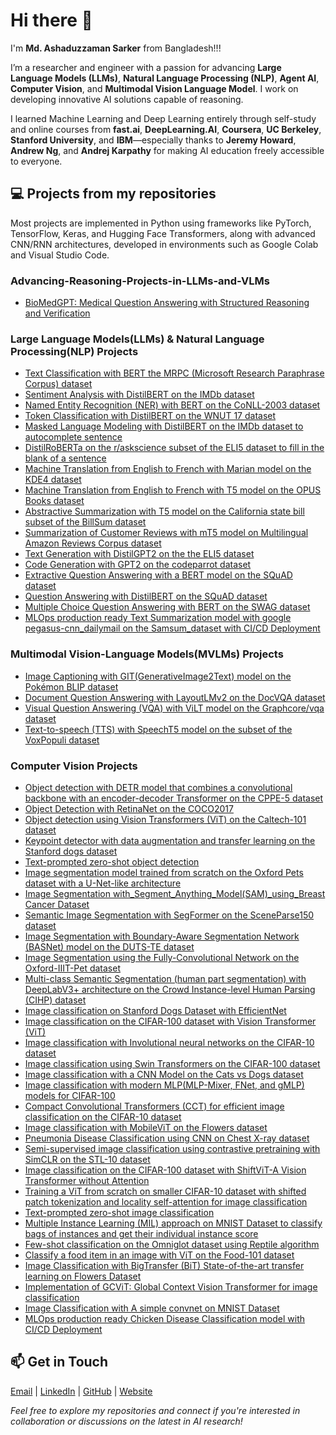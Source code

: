 # Hi there 👋
I'm **Md. Ashaduzzaman Sarker** from Bangladesh!!!

I’m a researcher and engineer with a passion for advancing **Large Language Models (LLMs)**, **Natural Language Processing (NLP)**, **Agent AI**, **Computer Vision**, and **Multimodal Vision Language Model**. I work on developing innovative AI solutions capable of reasoning.

I learned Machine Learning and Deep Learning entirely through self-study and online courses from **fast.ai**, **DeepLearning.AI**, **Coursera**, **UC Berkeley**, **Stanford University**, and **IBM**—especially thanks to **Jeremy Howard**, **Andrew Ng**, and **Andrej Karpathy** for making AI education freely accessible to everyone.

## 💻 Projects from my repositories
Most projects are implemented in Python using frameworks like PyTorch, TensorFlow, Keras, and Hugging Face Transformers, along with advanced CNN/RNN architectures, developed in environments such as Google Colab and Visual Studio Code.

### Advancing-Reasoning-Projects-in-LLMs-and-VLMs
- [BioMedGPT: Medical Question Answering with Structured Reasoning and Verification](https://github.com/ashaduzzaman-sarker/Advancing-Reasoning-Projects-in-LLMs-and-VLMs/tree/main/BioMed_GPT)

### Large Language Models(LLMs) & Natural Language Processing(NLP) Projects
- [Text Classification with BERT the MRPC (Microsoft Research Paraphrase Corpus) dataset](https://github.com/ashaduzzaman-sarker/Natural-Language-Processing-NLP/blob/main/0.%20Text%20Classification/Text_Classification_on_MRPC_Dataset_(PyTorch).ipynb)
- [Sentiment Analysis with DistilBERT on the IMDb dataset](https://github.com/ashaduzzaman-sarker/Natural-Language-Processing-NLP/blob/main/0.%20Text%20Classification/Text_Classification_on_the_IMDb_dataset_(PyTorch).ipynb)
- [Named Entity Recognition (NER) with BERT on the CoNLL-2003 dataset](https://github.com/ashaduzzaman-sarker/Natural-Language-Processing-NLP/blob/main/1.%20Token%20classification/Token_Classification_or_Named_entity_recognition_NER_on_CoNLL-2003_(PyTorch).ipynb)
- [Token Classification with DistilBERT on the WNUT 17 dataset](https://github.com/ashaduzzaman-sarker/Natural-Language-Processing-NLP/blob/main/1.%20Token%20classification/Token_classification_or_Named_Entity_Recognition_NER_on_wnut_(PyTorch).ipynb)
- [Masked Language Modeling with DistilBERT on the IMDb dataset to autocomplete sentence](https://github.com/ashaduzzaman-sarker/Natural-Language-Processing-NLP/blob/main/2.%20Masked%20language%20modeling/Masked_language_modeling_with_DistilBERT_on_the_IMDb_dataset_(PyTorch).ipynb)
- [DistilRoBERTa on the r/askscience subset of the ELI5 dataset to fill in the blank of a sentence](https://github.com/ashaduzzaman-sarker/Natural-Language-Processing-NLP/blob/main/2.%20Masked%20language%20modeling/Masked_language_modeling_with_DistilRoBERTa_on_ELI5_dataset_(PyTorch).ipynb)
- [Machine Translation from English to French with Marian model on the KDE4 dataset](https://github.com/ashaduzzaman-sarker/Natural-Language-Processing-NLP/blob/main/3.%20Translation/Machine_Translation_with_Marian_model_on_KDE4_dataset_(PyTorch).ipynb)
- [Machine Translation from English to French with T5 model on the OPUS Books dataset](https://github.com/ashaduzzaman-sarker/Natural-Language-Processing-NLP/blob/main/3.%20Translation/Machine_Translation_with_T5_on_OPUS_dataset_(PyTorch).ipynb)
- [Abstractive Summarization with T5 model on the California state bill subset of the BillSum dataset](https://github.com/ashaduzzaman-sarker/Natural-Language-Processing-NLP/blob/main/4.%20Summarization/Text_Summarization_with_T5_on_BillSum_Dataset_(PyTorch).ipynb)
- [Summarization of Customer Reviews with mT5 model on Multilingual Amazon Reviews Corpus dataset](https://github.com/ashaduzzaman-sarker/Natural-Language-Processing-NLP/blob/main/4.%20Summarization/Text_Summarization_with_mT5_model_on_Amazon_Reviews_(PyTorch).ipynb)
- [Text Generation with DistilGPT2 on the the ELI5 dataset](https://github.com/ashaduzzaman-sarker/Natural-Language-Processing-NLP/blob/main/5.%20Casual%20Language%20modeling/Causal_language_modeling_with_DistilGPT2_on_the_ELI5_dataset_(PyTorch).ipynb)
- [Code Generation with GPT2 on the codeparrot dataset](https://github.com/ashaduzzaman-sarker/Natural-Language-Processing-NLP/blob/main/5.%20Casual%20Language%20modeling/Causal_language_modeling_with_GPT2_on_the_codeparrot_dataset_(PyTorch).ipynb)
- [Extractive Question Answering with a BERT model on the SQuAD dataset](https://github.com/ashaduzzaman-sarker/Natural-Language-Processing-NLP/blob/main/6.%20Question%20Answering/Question_answering_with_BERT_on_SQuAD_Dataset_(PyTorch).ipynb) 
- [Question Answering with DistilBERT on the SQuAD dataset](https://github.com/ashaduzzaman-sarker/Natural-Language-Processing-NLP/blob/main/6.%20Question%20Answering/Question_answering_with_DistilBERT_on_SQuAD_Dataset_(PyTorch).ipynb)
- [Multiple Choice Question Answering with BERT on the SWAG dataset](https://github.com/ashaduzzaman-sarker/Natural-Language-Processing-NLP/blob/main/7.%20Multiple%20choice/Multiple_choice_with_BERT_on_SWAG_dataset_(PyTorch).ipynb)
- [MLOps production ready Text Summarization model with google pegasus-cnn_dailymail on the Samsum_dataset with CI/CD Deployment](https://github.com/ashaduzzaman-sarker/MLOps-Production-Ready-NLP-Project-Text-Summarization/blob/main/research/Text_Summarization.ipynb)

### Multimodal Vision-Language Models(MVLMs) Projects
- [Image Captioning with GIT(GenerativeImage2Text) model on the Pokémon BLIP dataset](https://github.com/ashaduzzaman-sarker/Multimodal-Vision-Language-Models/blob/main/0.%20Image%20captioning/Fine_tuning_GIT_image_captioning_model_on_the_Pok%C3%A9mon_BLIP_dataset_(PyTorch).ipynb)
- [Document Question Answering with LayoutLMv2 on the DocVQA dataset](https://github.com/ashaduzzaman-sarker/Multimodal-Vision-Language-Models/blob/main/1.%20Document%20Question%20Answering%20(DocVQA)/Fine_tune_LayoutLMv2_Document_Question_Answering_on_the_DocVQA_dataset_(PyTorch).ipynb)
- [Visual Question Answering (VQA) with ViLT model on the Graphcore/vqa dataset](https://github.com/ashaduzzaman-sarker/Multimodal-Vision-Language-Models/blob/main/2.%20Visual%20Question%20Answering%20(VQA)/Fine_tune_a_Visual_Question_Answering_(VQA)_model_ViLT_on_the_Graphcore_vqa_dataset_(PyTorch).ipynb)
- [Text-to-speech (TTS) with SpeechT5 model on the subset of the VoxPopuli dataset](https://github.com/ashaduzzaman-sarker/Multimodal-Vision-Language-Models/blob/main/3.%20Text-to-speech%20(TTS)/Fine_tune_SpeechT5_for_Text_to_speech_(TTS)_task_on_the_VoxPopuli_dataset_(PyTorch).ipynb)

### Computer Vision Projects
- [Object detection with DETR model that combines a convolutional backbone with an encoder-decoder Transformer on the CPPE-5 dataset](https://github.com/ashaduzzaman-sarker/Computer-Vision-CV-Projects/blob/main/2.%20Object%20detection/Finetune_DETR_on_the_CPPE_5_dataset_for_object_detection_task_(PyTorch).ipynb)
- [Object Detection with RetinaNet on the COCO2017](https://github.com/ashaduzzaman-sarker/Computer-Vision-CV-Projects/blob/main/2.%20Object%20detection/Object_Detection_with_RetinaNet.ipynb)
- [Object detection using Vision Transformers (ViT) on the Caltech-101 dataset](https://github.com/ashaduzzaman-sarker/Computer-Vision-CV-Projects/blob/main/2.%20Object%20detection/Object_detection_with_Vision_Transformers_(ViT).ipynb)
- [Keypoint detector with data augmentation and transfer learning on the Stanford dogs dataset](https://github.com/ashaduzzaman-sarker/Computer-Vision-CV-Projects/blob/main/2.%20Object%20detection/Keypoint_Detection_with_Transfer_Learning.ipynb)
- [Text-prompted zero-shot object detection](https://github.com/ashaduzzaman-sarker/Computer-Vision-CV-Projects/blob/main/2.%20Object%20detection/Text_prompted_zero_shot_object_detection_by_hand_(PyTorch).ipynb)
- [Image segmentation model trained from scratch on the Oxford Pets dataset with a U-Net-like architecture](https://github.com/ashaduzzaman-sarker/Computer-Vision-CV-Projects/blob/main/1.%20Image%20Segmentation/Image_segmentation_with_a_U_Net_architecture.ipynb)
- [Image Segmentation with_Segment_Anything_Model(SAM)_using_Breast Cancer Dataset](https://github.com/ashaduzzaman-sarker/Computer-Vision-CV-Projects/blob/main/1.%20Image%20Segmentation/Fine_tuning_Segment_Anything_Model_(SAM)_using_Keras_and_%F0%9F%A4%97_Transformers.ipynb)
- [Semantic Image Segmentation with SegFormer on the SceneParse150 dataset](https://github.com/ashaduzzaman-sarker/Computer-Vision-CV-Projects/blob/main/1.%20Image%20Segmentation/Finetune_SegFormer_on_the_SceneParse150_dataset_for_Segmentation_(PyTorch).ipynb)
- [Image Segmentation with Boundary-Aware Segmentation Network (BASNet) model on the DUTS-TE dataset](https://github.com/ashaduzzaman-sarker/Computer-Vision-CV-Projects/blob/main/1.%20Image%20Segmentation/Highly_accurate_boundaries_segmentation_using_BASNet.ipynb)
- [Image Segmentation using the Fully-Convolutional Network on the Oxford-IIIT-Pet dataset](https://github.com/ashaduzzaman-sarker/Computer-Vision-CV-Projects/blob/main/1.%20Image%20Segmentation/Image_Segmentation_using_Composable_Fully_Convolutional_Networks.ipynb)
- [Multi-class Semantic Segmentation (human part segmentation) with DeepLabV3+ architecture on the Crowd Instance-level Human Parsing (CIHP) dataset](https://github.com/ashaduzzaman-sarker/Computer-Vision-CV-Projects/blob/main/1.%20Image%20Segmentation/Multiclass_semantic_segmentation_using_DeepLabV3%2B.ipynb)
- [Image classification on Stanford Dogs Dataset with EfficientNet](https://github.com/ashaduzzaman-sarker/Computer-Vision-CV-Projects/blob/main/0.%20Image%20Classification/Image_classification_on_Stanford_Dogs_Dataset_via_fine_tuning_with_EfficientNet_TF.ipynb)
- [Image classification on the CIFAR-100 dataset with Vision Transformer (ViT)](https://github.com/ashaduzzaman-sarker/Computer-Vision-CV-Projects/blob/main/0.%20Image%20Classification/Image_classification_on_the_CIFAR_100_dataset_with_Vision_Transformer_(ViT)_from_Scratch_(Keras).ipynb)
- [Image classification with Involutional neural networks on the CIFAR-10 dataset](https://github.com/ashaduzzaman-sarker/Computer-Vision-CV-Projects/blob/main/0.%20Image%20Classification/Image_classification_with_Involutional_neural_networks.ipynb)
- [Image classification using Swin Transformers on the CIFAR-100 dataset](https://github.com/ashaduzzaman-sarker/Computer-Vision-CV-Projects/blob/main/0.%20Image%20Classification/Image_classification_with_Swin_Transformers.ipynb)
- [Image classification with a CNN Model on the Cats vs Dogs dataset](https://github.com/ashaduzzaman-sarker/Computer-Vision-CV-Projects/blob/main/0.%20Image%20Classification/Image_classification_with_a_CNN_Model_on_the_Cats_vs_Dogs_dataset_TF.ipynb)
- [Image classification with modern MLP(MLP-Mixer, FNet, and gMLP) models for CIFAR-100](https://github.com/ashaduzzaman-sarker/Computer-Vision-CV-Projects/blob/main/0.%20Image%20Classification/Image_classification_with_modern_MLP(MLP_Mixer%2C_FNet%2C_and_gMLP)_models_for_CIFAR_100_using_Keras%20(1).ipynb)
- [Compact Convolutional Transformers (CCT) for efficient image classification on the CIFAR-10 dataset](https://github.com/ashaduzzaman-sarker/Computer-Vision-CV-Projects/blob/main/0.%20Image%20Classification/Implementation_of_Compact_Convolutional_Transformers_(CCT)_on_the_CIFAR_10_dataset.ipynb)
- [Image classification with MobileViT on the Flowers dataset](https://github.com/ashaduzzaman-sarker/Computer-Vision-CV-Projects/blob/main/0.%20Image%20Classification/MobileViT_A_mobile_friendly_Transformer_based_model_for_image_classification.ipynb)
- [Pneumonia Disease Classification using CNN on Chest X-ray dataset](https://github.com/ashaduzzaman-sarker/Computer-Vision-CV-Projects/blob/main/0.%20Image%20Classification/Pneumonia_Classification_using_CNN_on_TPU.ipynb)
- [Semi-supervised image classification using contrastive pretraining with SimCLR on the STL-10 dataset](https://github.com/ashaduzzaman-sarker/Computer-Vision-CV-Projects/blob/main/0.%20Image%20Classification/Semi_supervised_image_classification_using_contrastive_pretraining_with_SimCLR%20(1).ipynb)
- [Image classification on the CIFAR-100 dataset with ShiftViT-A Vision Transformer without Attention](https://github.com/ashaduzzaman-sarker/Computer-Vision-CV-Projects/blob/main/0.%20Image%20Classification/ShiftViT_A_Vision_Transformer_without_Attention.ipynb)
- [Training a ViT from scratch on smaller CIFAR-10 dataset with shifted patch tokenization and locality self-attention for image classification](https://github.com/ashaduzzaman-sarker/Computer-Vision-CV-Projects/blob/main/0.%20Image%20Classification/Training_a_ViT_from_scratch_on_smaller_datasets_with_shifted_patch_tokenization_and_locality_self_attention.ipynb)
- [Text-prompted zero-shot image classification](https://github.com/ashaduzzaman-sarker/Computer-Vision-CV-Projects/blob/main/0.%20Image%20Classification/Zero_shot_image_classification_(PyTorch).ipynb)
- [Multiple Instance Learning (MIL) approach on MNIST Dataset to classify bags of instances and get their individual instance score](https://github.com/ashaduzzaman-sarker/Computer-Vision-CV-Projects/blob/main/0.%20Image%20Classification/Classification_on_MNIST_dataset_using_Attention_based_Deep_Multiple_Instance_Learning_(MIL)_Keras.ipynb)
- [Few-shot classification on the Omniglot dataset using Reptile algorithm](https://github.com/ashaduzzaman-sarker/Computer-Vision-CV-Projects/blob/main/0.%20Image%20Classification/Few_shot_classification_on_the_Omniglot_dataset_using_Reptile.ipynb)
- [Classify a food item in an image with ViT on the Food-101 dataset](https://github.com/ashaduzzaman-sarker/Computer-Vision-CV-Projects/blob/main/0.%20Image%20Classification/Fine_tune_ViT_on_the_Food_101_dataset_to_classify_a_food_item_in_an_image_(PyTorch).ipynb)
- [Image Classification with BigTransfer (BiT) State-of-the-art transfer learning on Flowers Dataset](https://github.com/ashaduzzaman-sarker/Computer-Vision-CV-Projects/blob/main/0.%20Image%20Classification/Image_Classification_using_BigTransfer_(BiT).ipynb)
- [Implementation of GCViT: Global Context Vision Transformer for image classification](https://github.com/ashaduzzaman-sarker/Computer-Vision-CV-Projects/blob/main/0.%20Image%20Classification/Image_Classification_using_Global_Context_Vision_Transformer_(GCViT).ipynb)
- [Image Classification with A simple convnet on MNIST Dataset](https://github.com/ashaduzzaman-sarker/Computer-Vision-CV-Projects/blob/main/0.%20Image%20Classification/Image_Classification_with_A_simple_convnet_on_MNIST_Dataset_using_TF.ipynb)
- [MLOps production ready Chicken Disease Classification model with CI/CD Deployment](https://github.com/ashaduzzaman-sarker/MLOps-Production-Ready-Computer-Vision-Project-Chicken-Disease-Classification)


## 📫 Get in Touch

[Email](ashaduzzaman.sarker@bracu.ac.bd) | [LinkedIn](https://www.linkedin.com/in/ashaduzzaman-sarker-piash/) | [GitHub](https://github.com/ashaduzzaman-sarker) | [Website](http://ashaduzzaman-sarker.github.io/)


*Feel free to explore my repositories and connect if you're interested in collaboration or discussions on the latest in AI research!*
